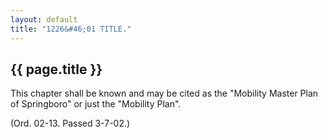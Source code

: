 ```yaml
---
layout: default
title: "1226&#46;01 TITLE."
---
```


{{ page.title }}
----------------

This chapter shall be known and may be cited as the "Mobility Master Plan of Springboro" or just the "Mobility Plan".

(Ord. 02-13. Passed 3-7-02.)